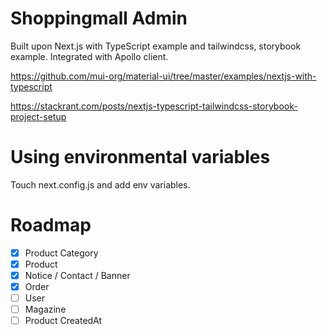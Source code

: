 # Shoppingmall Admin

Built upon Next.js with TypeScript example and tailwindcss, storybook example. Integrated with Apollo client.

<https://github.com/mui-org/material-ui/tree/master/examples/nextjs-with-typescript>

<https://stackrant.com/posts/nextjs-typescript-tailwindcss-storybook-project-setup>

# Using environmental variables

Touch next.config.js and add env variables.

# Roadmap

- [x] Product Category
- [x] Product
- [x] Notice / Contact / Banner
- [x] Order
- [ ] User
- [ ] Magazine
- [ ] Product CreatedAt

<!-- https://discuss.prosemirror.net/t/lightweight-react-integration-example/2680 -->
